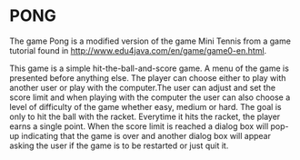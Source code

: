 # PONG


The game Pong is a modified version of the game Mini Tennis from a game tutorial found in http://www.edu4java.com/en/game/game0-en.html.

This game is a simple hit-the-ball-and-score game. A menu of the game is presented before anything else. The player can choose either to play with another user or play with the computer.The user can adjust and set the score limit and when playing with the computer the user can also choose a level of difficulty of the game whether easy, medium or hard. The goal is only to hit the ball with the racket. Everytime it hits the racket, the player earns a single point. When the score limit is reached a dialog box will pop-up indicating that the game is over and another dialog box will appear asking the user if the game is to be restarted or just quit it. 
